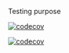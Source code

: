 Testing purpose

[![codecov](https://codecov.io/gh/TheWidlarzGroup/ramda-playground/branch/master/graph/badge.svg?token=a63k9I3Px3)](https://codecov.io/gh/TheWidlarzGroup/ramda-playground)

[![codecov](https://codecov.io/gh/TheWidlarzGroup/ramda-playground/branch/develop/graph/badge.svg)](https://codecov.io/gh/TheWidlarzGroup/ramda-playground)
